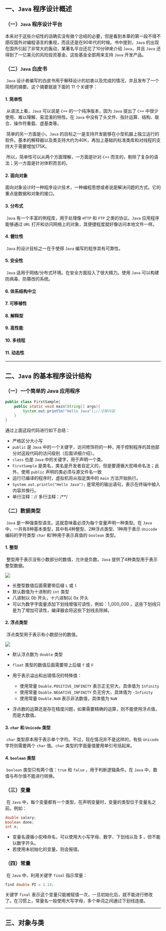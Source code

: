 ## 一、`Java` 程序设计概述

### （一）`Java` 程序设计平台

​	本来对于这些介绍性的话确实没有做个总结的必要，但是看到本章的第一段不得不感叹国外对编程语言的重视，而且还是在90年代的时候。书中提到，`Java` 的出现在国外引起了非常大的轰动，某著名平台还花了10分钟来介绍 `Java`，并且 `Java` 还得到了一亿美元的风险投资基金。这些基金全部用来支持 `Java` 开发产品。

### （二）`Java` 白皮书

​	`Java` 设计者编写的白皮书用于解释设计的初衷以及完成的情况，并且发布了一个简短的摘要。这个摘要就是下面的 11 个关键字：

#### 1. 简单性

​	从语法上看，`Java` 可以说是 `C++` 的一个纯净版本，因为 `Java` 提出了 `C++` 中很少使用、难以理解、易混淆的特性。在 `Java` 中没有了头文件、指针运算、结构、联合、操作符重载、虚基类等。

​	简单的另一方面是小。`Java` 的目标之一是支持开发能够在小型机器上独立运行的软件。基本的解释器以及类支持大约为40K，再加上基础的标准类库和对线程的支持大于需要增加175K。

​	所以，简单性可以从两个方面理解，一方面是针对 `C++` 而言的，剔除了复杂的语法；另一方面是针对体积而言的。

#### 2. 面向对象

​	面向对象设计时一种程序设计技术，一种编程思想或者说是解决问题的方式。它的重点是数据和对象的接口。

#### 3. 分布式

​	`Java` 有一个丰富的例程库，用于处理像 `HTTP` 和 `FTP` 之类的协议。`Java` 应用程序能够通过 `URL` 打开和访问网络上的对象，其便捷程度就好像访问本地文件一样。

#### 4. 健壮性

​	`Java` 的设计目标之一在于使得 `Java` 编写的程序具有可靠性。

#### 5. 安全性

​	`Java` 适用于网络/分布式环境。在安全方面投入了很大精力。使用 `Java` 可以构建防病毒、防篡改的系统。

#### 6. 体系结构中立

#### 7. 可移植性

#### 8. 解释型

#### 9. 高性能

#### 10. 多线程

#### 11. 动态性

---

## 二、`Java` 的基本程序设计结构

### （一）一个简单的 Java 应用程序

```java
public class FirstSample{
    public static void main(String[] args){
        System.out.println("Hello Java");//注释内容
    }
}
```

通过上面这段代码进行如下总结：

- 严格区分大小写
- `public` 是 `Java` 中的一个关键字，访问修饰符的一种，用于控制程序的其他部分对这段代码的访问级别（后面详细介绍）。
- `class` 也是 `Java` 中的关键字，用于声明一个类。
- `FirstSample` 是类名，类名是开发者自定义的，但是要遵循大驼峰命名法；此外，使用 `public` 声明的类必须与源文件名一致
- 运行已编译的程序时，虚拟机将从指定类中的 `main` 方法开始执行。
- `System.out.println("Hello Java");` 是常用的输出语句，表示在终端中输入内容并换行。
- 单行注释：//  多行注释：/**/

### （二）数据类型

​	`Java` 是一种强类型语言。这就意味着必须为每个变量声明一种类型。在 `Java` 中，一共有8种基本类型，其中有4种整型、2种浮点类型、1种用于表示 `Unicode` 编码的字符类型 `char` 和1种用于表示真值的 `boolean` 类型。

#### 1. 整型

​	整型用于表示没有小数部分的数值，允许是负数。`Java` 提供了4种类型用于表示整型数据。

![](C:\Users\jonas\Desktop\读书笔记\images\整型范围.png)

- 长整型数值后面需要带后缀 `L` 或 `l`
- 默认数值为十进制的 `int` 类型
- 八进制以 0b 开头，十六进制以 0x 开头
- 可以为数字字面量添加下划线增强可读性，例如：1_000_000 。这些下划线只是为了增加可读性，编译器会将这些下划线去除掉。

#### 2. 浮点类型

​	浮点类型用于表示有小数部分的数值。

![](C:\Users\jonas\Desktop\读书笔记\images\浮点范围.png)

- 默认浮点数为 `double` 类型
- `float` 类型的数值后面需要带上后缀 `f` 或 `F`
- 用于表示溢出和出错情况的特殊值：
  - 使用常量 `Double.POSITIVE_INFINITY` 表示正无穷大，具体值为 `Infinity`
  - 使用常量 `Double.NEGATIVE_INFINITY` 负无穷大，具体值为 `-Infinity`
  - 使用常量 `Double.NaN` 表示非法数值，具体值为 `NaN`

- 浮点数的运算还是存在精度问题，如果需要精确的运算，则不能使用浮点值，而是大数值。

#### 3. `char` 和 `Unicode` 类型

​	`char` 类型原本用于表示单个字符。不过，现在情况并不是这样的，有些 `Unicode` 字符则需要两个 `char` 值。`char` 类型的字面量值要用单引号括起来。

#### 4. `boolean` 类型

​	`boolean` 类型只有两个值：`true` 和 `false` ，用于判断逻辑条件。在 `Java` 中，数值与布尔值不能进行转换。

### （三）变量

​	在 `Java` 中，每个变量都有一个类型，在声明变量时，变量的类型位于变量名之前。例如：

```java
double salary;
boolean done;
int x;
```

- 变量名遵循小驼峰命名，可以使用大小写字母、数字、下划线以及 $ ，但不能以数字开头。
- 若使用未初始化的变量，则会报错。

### （四）常量

​	在 `Java` 中，利用关键字 `final` 指示常量：

```java
find double PI = 3.14;
```

关键字 `final` 表示这个变量只能被赋值一次，一旦初始化后，就不能进行修改了。在习惯上，常量名一般使用大写字母，多个单词之间通过下划线连接。

---

## 三、对象与类

